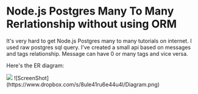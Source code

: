 # Node.js Postgres Many To Many Rerlationship without using ORM

It's very hard to get Node.js Postgres many to many tutorials on internet. I used raw postgres sql query. I've created a small api based on messages and tags relationship. Message can have 0 or many tags and vice versa.

Here's the ER diagram:

<img src="https://www.dropbox.com/s/8ule41ru6e44u4l/Diagram.png"/>
![ScreenShot](https://www.dropbox.com/s/8ule41ru6e44u4l/Diagram.png)
  
